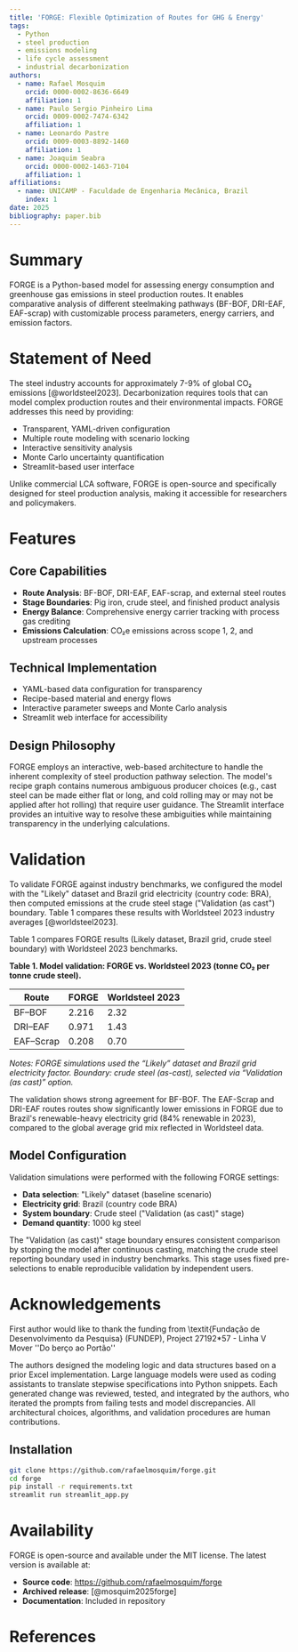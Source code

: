 ```yaml
---
title: 'FORGE: Flexible Optimization of Routes for GHG & Energy'
tags:
  - Python
  - steel production
  - emissions modeling
  - life cycle assessment
  - industrial decarbonization
authors:
  - name: Rafael Mosquim
    orcid: 0000-0002-8636-6649
    affiliation: 1
  - name: Paulo Sergio Pinheiro Lima
    orcid: 0009-0002-7474-6342  
    affiliation: 1
  - name: Leonardo Pastre
    orcid: 0009-0003-8892-1460
    affiliation: 1
  - name: Joaquim Seabra
    orcid: 0000-0002-1463-7104
    affiliation: 1
affiliations:
  - name: UNICAMP - Faculdade de Engenharia Mecânica, Brazil
    index: 1
date: 2025
bibliography: paper.bib
---
```


# Summary

FORGE is a Python-based model for assessing energy consumption and greenhouse gas 
emissions in steel production routes. It enables comparative analysis of different 
steelmaking pathways (BF-BOF, DRI-EAF, EAF-scrap) with customizable process parameters, 
energy carriers, and emission factors.

# Statement of Need

The steel industry accounts for approximately 7-9% of global CO₂ emissions [@worldsteel2023]. 
Decarbonization requires tools that can model complex production routes and their 
environmental impacts. FORGE addresses this need by providing:

- Transparent, YAML-driven configuration
- Multiple route modeling with scenario locking  
- Interactive sensitivity analysis
- Monte Carlo uncertainty quantification
- Streamlit-based user interface

Unlike commercial LCA software, FORGE is open-source and specifically designed for 
steel production analysis, making it accessible for researchers and policymakers.

# Features

## Core Capabilities
- **Route Analysis**: BF-BOF, DRI-EAF, EAF-scrap, and external steel routes
- **Stage Boundaries**: Pig iron, crude steel, and finished product analysis
- **Energy Balance**: Comprehensive energy carrier tracking with process gas crediting
- **Emissions Calculation**: CO₂e emissions across scope 1, 2, and upstream processes

## Technical Implementation  
- YAML-based data configuration for transparency
- Recipe-based material and energy flows
- Interactive parameter sweeps and Monte Carlo analysis
- Streamlit web interface for accessibility

## Design Philosophy

FORGE employs an interactive, web-based architecture to handle the inherent complexity of steel production pathway selection. The model's recipe graph contains numerous ambiguous producer choices (e.g., cast steel can be made either flat or long, and cold rolling may or may not be applied after hot rolling) that require user guidance. The Streamlit interface provides an intuitive way to resolve these ambiguities while maintaining transparency in the underlying calculations.

# Validation

To validate FORGE against industry benchmarks, we configured the model with the "Likely" dataset and Brazil grid electricity (country code: BRA), then computed emissions at the crude steel stage ("Validation (as cast") boundary. Table 1 compares these results with Worldsteel 2023 industry averages [@worldsteel2023].

Table 1 compares FORGE results (Likely dataset, Brazil grid, crude steel boundary) with Worldsteel 2023 benchmarks.

**Table 1. Model validation: FORGE vs. Worldsteel 2023 (tonne CO₂ per tonne crude steel).**

| Route      | FORGE | Worldsteel 2023 |
|------------|-------|-----------------|
| BF–BOF     | 2.216 | 2.32            |
| DRI–EAF    | 0.971 | 1.43            |
| EAF–Scrap  | 0.208 | 0.70            |

*Notes: FORGE simulations used the “Likely” dataset and Brazil grid electricity factor. Boundary: crude steel (as-cast), selected via “Validation (as cast)” option.*

The validation shows strong agreement for BF-BOF. The EAF-Scrap and DRI-EAF routes routes show significantly lower emissions in FORGE due to Brazil's renewable-heavy electricity grid (84% renewable in 2023), compared to the global average grid mix reflected in Worldsteel data.

## Model Configuration

Validation simulations were performed with the following FORGE settings:
- **Data selection**: "Likely" dataset (baseline scenario)
- **Electricity grid**: Brazil (country code BRA) 
- **System boundary**: Crude steel ("Validation (as cast)" stage)
- **Demand quantity**: 1000 kg steel

The "Validation (as cast)" stage boundary ensures consistent comparison by stopping the model after continuous casting, matching the crude steel reporting boundary used in industry benchmarks. This stage uses fixed pre-selections to enable reproducible 
validation by independent users.

# Acknowledgements

First author would like to thank the funding from \textit{Fundação de Desenvolvimento da Pesquisa} (FUNDEP), Project 27192*57 - Linha V Mover ''Do berço ao Portão''

The authors designed the modeling logic and data structures based on a prior Excel implementation. Large language models were used as coding assistants to translate stepwise specifications into Python snippets. Each generated change was reviewed, tested, and integrated by the authors, who iterated the prompts from failing tests and model discrepancies. All architectural choices, algorithms, and validation procedures are human contributions.

## Installation
```bash
git clone https://github.com/rafaelmosquim/forge.git
cd forge
pip install -r requirements.txt
streamlit run streamlit_app.py
```

# Availability
FORGE is open-source and available under the MIT license. The latest version is available at:
- **Source code**: https://github.com/rafaelmosquim/forge
- **Archived release**: [@mosquim2025forge]
- **Documentation**: Included in repository

# References
